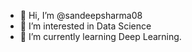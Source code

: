 - 👋 Hi, I’m @sandeepsharma08
- 👀 I’m interested in Data Science
- 🌱 I’m currently learning Deep Learning.

<!---
sandeepsharma08/sandeepsharma08 is a ✨ special ✨ repository because its `README.md` (this file) appears on your GitHub profile.
You can click the Preview link to take a look at your changes.
--->
